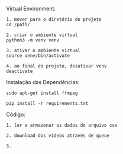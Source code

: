 Virtual Environment:

    1. mover para o diretório do projeto
    cd /path/
    
    2. criar o ambiente virtual
    python3 -m venv venv

    3. ativar o ambiente virtual
    source venv/bin/activate 
    
    4. ao final do projeto, desativar venv
    deactivate


Instalação das Dependências:

    sudo apt-get install ffmpeg
    
    pip install -r requirements.txt


Código:

    1. ler e armazenar os dados do arquivo csv

    2. download dos vídeos através de queue

    3. 